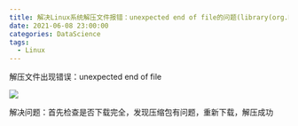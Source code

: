 ```yaml
---
title: 解决Linux系统解压文件报错：unexpected end of file的问题(library(org.Rn.eg.db))报错
date: 2021-06-08 23:00:00
categories: DataScience
tags:
  - Linux
---
```


解压文件出现错误：unexpected end of file

![](https://tva1.sinaimg.cn/large/008i3skNly1grm8nhtwbvj31ae04gq58.jpg)

解决问题：首先检查是否下载完全，发现压缩包有问题，重新下载，解压成功